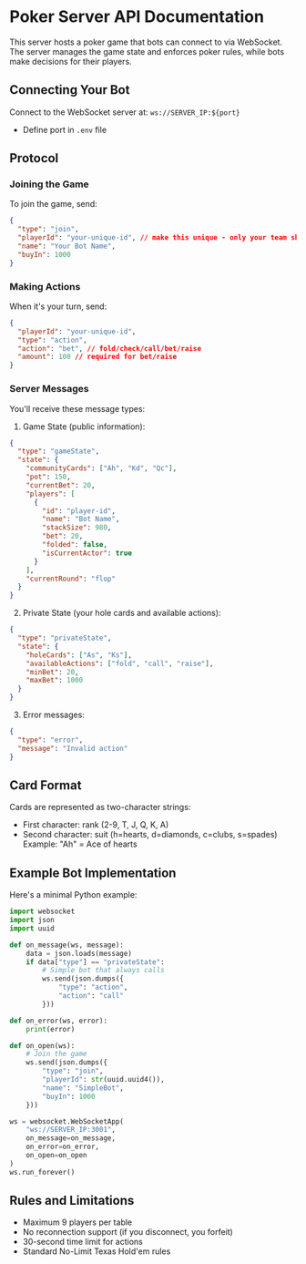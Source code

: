 # Poker Server API Documentation

This server hosts a poker game that bots can connect to via WebSocket. The server manages the game state and enforces poker rules, while bots make decisions for their players.

## Connecting Your Bot

Connect to the WebSocket server at: `ws://SERVER_IP:${port}`
- Define port in `.env` file

## Protocol

### Joining the Game

To join the game, send:

```json
{
  "type": "join",
  "playerId": "your-unique-id", // make this unique - only your team should know
  "name": "Your Bot Name",
  "buyIn": 1000
}
```

### Making Actions

When it's your turn, send:

```json
{
  "playerId": "your-unique-id",
  "type": "action",
  "action": "bet", // fold/check/call/bet/raise
  "amount": 100 // required for bet/raise
}
```

### Server Messages

You'll receive these message types:

1. Game State (public information):

```json
{
  "type": "gameState",
  "state": {
    "communityCards": ["Ah", "Kd", "Qc"],
    "pot": 150,
    "currentBet": 20,
    "players": [
      {
        "id": "player-id",
        "name": "Bot Name",
        "stackSize": 980,
        "bet": 20,
        "folded": false,
        "isCurrentActor": true
      }
    ],
    "currentRound": "flop"
  }
}
```

2. Private State (your hole cards and available actions):

```json
{
  "type": "privateState",
  "state": {
    "holeCards": ["As", "Ks"],
    "availableActions": ["fold", "call", "raise"],
    "minBet": 20,
    "maxBet": 1000
  }
}
```

3. Error messages:

```json
{
  "type": "error",
  "message": "Invalid action"
}
```

## Card Format

Cards are represented as two-character strings:

- First character: rank (2-9, T, J, Q, K, A)
- Second character: suit (h=hearts, d=diamonds, c=clubs, s=spades)
  Example: "Ah" = Ace of hearts

## Example Bot Implementation

Here's a minimal Python example:

```python
import websocket
import json
import uuid

def on_message(ws, message):
    data = json.loads(message)
    if data["type"] == "privateState":
        # Simple bot that always calls
        ws.send(json.dumps({
            "type": "action",
            "action": "call"
        }))

def on_error(ws, error):
    print(error)

def on_open(ws):
    # Join the game
    ws.send(json.dumps({
        "type": "join",
        "playerId": str(uuid.uuid4()),
        "name": "SimpleBot",
        "buyIn": 1000
    }))

ws = websocket.WebSocketApp(
    "ws://SERVER_IP:3001",
    on_message=on_message,
    on_error=on_error,
    on_open=on_open
)
ws.run_forever()
```

## Rules and Limitations

- Maximum 9 players per table
- No reconnection support (if you disconnect, you forfeit)
- 30-second time limit for actions
- Standard No-Limit Texas Hold'em rules

